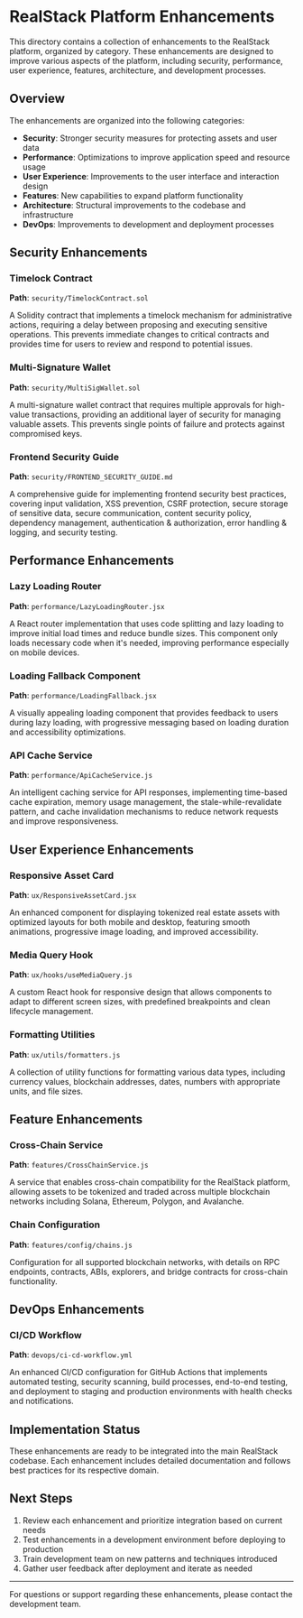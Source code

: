 # RealStack Platform Enhancements

This directory contains a collection of enhancements to the RealStack platform, organized by category. These enhancements are designed to improve various aspects of the platform, including security, performance, user experience, features, architecture, and development processes.

## Overview

The enhancements are organized into the following categories:

- **Security**: Stronger security measures for protecting assets and user data
- **Performance**: Optimizations to improve application speed and resource usage
- **User Experience**: Improvements to the user interface and interaction design
- **Features**: New capabilities to expand platform functionality
- **Architecture**: Structural improvements to the codebase and infrastructure
- **DevOps**: Improvements to development and deployment processes

## Security Enhancements

### Timelock Contract

**Path**: `security/TimelockContract.sol`

A Solidity contract that implements a timelock mechanism for administrative actions, requiring a delay between proposing and executing sensitive operations. This prevents immediate changes to critical contracts and provides time for users to review and respond to potential issues.

### Multi-Signature Wallet

**Path**: `security/MultiSigWallet.sol`

A multi-signature wallet contract that requires multiple approvals for high-value transactions, providing an additional layer of security for managing valuable assets. This prevents single points of failure and protects against compromised keys.

### Frontend Security Guide

**Path**: `security/FRONTEND_SECURITY_GUIDE.md`

A comprehensive guide for implementing frontend security best practices, covering input validation, XSS prevention, CSRF protection, secure storage of sensitive data, secure communication, content security policy, dependency management, authentication & authorization, error handling & logging, and security testing.

## Performance Enhancements

### Lazy Loading Router

**Path**: `performance/LazyLoadingRouter.jsx`

A React router implementation that uses code splitting and lazy loading to improve initial load times and reduce bundle sizes. This component only loads necessary code when it's needed, improving performance especially on mobile devices.

### Loading Fallback Component

**Path**: `performance/LoadingFallback.jsx`

A visually appealing loading component that provides feedback to users during lazy loading, with progressive messaging based on loading duration and accessibility optimizations.

### API Cache Service

**Path**: `performance/ApiCacheService.js`

An intelligent caching service for API responses, implementing time-based cache expiration, memory usage management, the stale-while-revalidate pattern, and cache invalidation mechanisms to reduce network requests and improve responsiveness.

## User Experience Enhancements

### Responsive Asset Card

**Path**: `ux/ResponsiveAssetCard.jsx`

An enhanced component for displaying tokenized real estate assets with optimized layouts for both mobile and desktop, featuring smooth animations, progressive image loading, and improved accessibility.

### Media Query Hook

**Path**: `ux/hooks/useMediaQuery.js`

A custom React hook for responsive design that allows components to adapt to different screen sizes, with predefined breakpoints and clean lifecycle management.

### Formatting Utilities

**Path**: `ux/utils/formatters.js`

A collection of utility functions for formatting various data types, including currency values, blockchain addresses, dates, numbers with appropriate units, and file sizes.

## Feature Enhancements

### Cross-Chain Service

**Path**: `features/CrossChainService.js`

A service that enables cross-chain compatibility for the RealStack platform, allowing assets to be tokenized and traded across multiple blockchain networks including Solana, Ethereum, Polygon, and Avalanche.

### Chain Configuration

**Path**: `features/config/chains.js`

Configuration for all supported blockchain networks, with details on RPC endpoints, contracts, ABIs, explorers, and bridge contracts for cross-chain functionality.

## DevOps Enhancements

### CI/CD Workflow

**Path**: `devops/ci-cd-workflow.yml`

An enhanced CI/CD configuration for GitHub Actions that implements automated testing, security scanning, build processes, end-to-end testing, and deployment to staging and production environments with health checks and notifications.

## Implementation Status

These enhancements are ready to be integrated into the main RealStack codebase. Each enhancement includes detailed documentation and follows best practices for its respective domain.

## Next Steps

1. Review each enhancement and prioritize integration based on current needs
2. Test enhancements in a development environment before deploying to production
3. Train development team on new patterns and techniques introduced
4. Gather user feedback after deployment and iterate as needed

---

For questions or support regarding these enhancements, please contact the development team. 